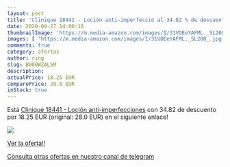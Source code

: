```yaml
---
layout: post
title: 'Clinique 18441 - Loción anti-imperfeccio al 34.82 % de descuento'
date: 2020-09-27 14:00:16
thumbnailImage: 'https://m.media-amazon.com/images/I/31VOEeYAFML._SL200_.jpg'
images: [ 'https://m.media-amazon.com/images/I/31VOEeYAFML._SL200_.jpg' ]
comments: true
category: ofertas
author: ring
slug: B000WZAL5M
description:
actualPrice: 18.25 EUR
comparePrice: 28.0 EUR
inStock: true
---
```


Está [Clinique 18441 - Loción anti-imperfecciones](https://www.amazon.com/dp/B000WZAL5M/?tag=redken08-20) con 34.82 de descuento por 18.25 EUR (original: 28.0 EUR) en el siguiente enlace!

[![](https://m.media-amazon.com/images/I/31VOEeYAFML._SL200_.jpg)](https://www.amazon.com/dp/B000WZAL5M/?tag=redken08-20)

[Ver la oferta!!](https://www.amazon.com/dp/B000WZAL5M/?tag=redken08-20)

[Consulta otras ofertas en nuestro canal de telegram](https://t.me/s/ofertas25)
